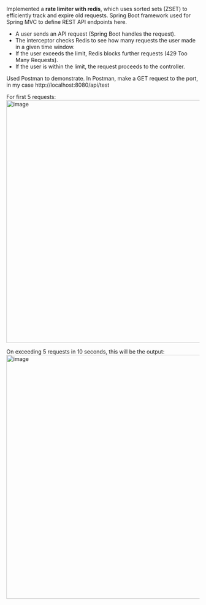 Implemented a **rate limiter with redis**, which uses sorted sets (ZSET) to efficiently track and expire old requests. 
Spring Boot framework used for Spring MVC to define REST API endpoints here. 

- A user sends an API request (Spring Boot handles the request).
- The interceptor checks Redis to see how many requests the user made in a given time window.
- If the user exceeds the limit, Redis blocks further requests (429 Too Many Requests).
- If the user is within the limit, the request proceeds to the controller.

Used Postman to demonstrate. 
In Postman, make a GET request to the port, in my case http://localhost:8080/api/test


For first 5 requests: <br>
<img width="632" alt="image" src="https://github.com/user-attachments/assets/4946eba0-1a7c-4807-b36c-014b313e8bc7" />


On exceeding 5 requests in 10 seconds, this will be the output: 
<img width="635" alt="image" src="https://github.com/user-attachments/assets/b9c1288a-562b-41d0-afc6-a0c5f0482c2f" />
